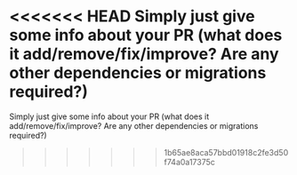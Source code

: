 <<<<<<< HEAD
Simply just give some info about your PR (what does it add/remove/fix/improve? Are any other dependencies or migrations required?)
=======
Simply just give some info about your PR (what does it add/remove/fix/improve? Are any other dependencies or migrations required?)
>>>>>>> 1b65ae8aca57bbd01918c2fe3d50f74a0a17375c
